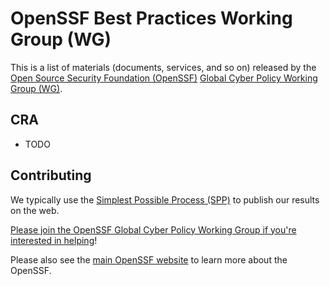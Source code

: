 # OpenSSF Best Practices Working Group (WG)

This is a list of materials (documents, services, and so on) released by the
[Open Source Security Foundation (OpenSSF)](https://openssf.org)
[Global Cyber Policy Working Group (WG)](https://github.com/ossf/wg-globalcyberpolicy).

## CRA

* TODO

## Contributing

We typically use the [Simplest Possible Process (SPP)](https://best.openssf.org/spp/Simplest-Possible-Process) to publish our results on the web.

[Please join the OpenSSF Global Cyber Policy Working Group if you're interested in helping](https://github.com/ossf/wg-globalcyberpolicy)!

Please also see the
[main OpenSSF website](https://openssf.org)
to learn more about the OpenSSF.
